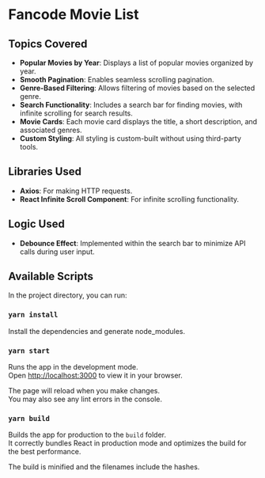 # Fancode Movie List

## Topics Covered

- **Popular Movies by Year**: Displays a list of popular movies organized by year.
- **Smooth Pagination**: Enables seamless scrolling pagination.
- **Genre-Based Filtering**: Allows filtering of movies based on the selected genre.
- **Search Functionality**: Includes a search bar for finding movies, with infinite scrolling for search results.
- **Movie Cards**: Each movie card displays the title, a short description, and associated genres.
- **Custom Styling**: All styling is custom-built without using third-party tools.

## Libraries Used

- **Axios**: For making HTTP requests.
- **React Infinite Scroll Component**: For infinite scrolling functionality.

## Logic Used

- **Debounce Effect**: Implemented within the search bar to minimize API calls during user input.

## Available Scripts

In the project directory, you can run:

### `yarn install`

Install the dependencies and generate node_modules.

### `yarn start`

Runs the app in the development mode.\
Open [http://localhost:3000](http://localhost:3000) to view it in your browser.

The page will reload when you make changes.\
You may also see any lint errors in the console.

### `yarn build`

Builds the app for production to the `build` folder.\
It correctly bundles React in production mode and optimizes the build for the best performance.

The build is minified and the filenames include the hashes.
